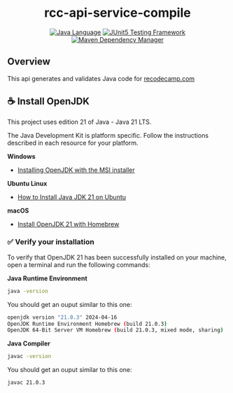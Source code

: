 <div align="center">

# rcc-api-service-compile

[![Java Language](https://img.shields.io/badge/PLATFORM-OpenJDK-3A75B0.svg?style=for-the-badge)][1] [![JUnit5 Testing Framework](https://img.shields.io/badge/testing%20framework-JUnit5-26A162.svg?style=for-the-badge)][2] [![Maven Dependency Manager](https://img.shields.io/badge/dependency%20manager-Maven-AA215A.svg?style=for-the-badge)][3]

</div>

## Overview

This api generates and validates Java code for <a href="https://recodecamp.com">recodecamp.com</a>

## :coffee: Install OpenJDK

This project uses edition 21 of Java - Java 21 LTS. 

The Java Development Kit is platform specific. Follow the instructions described in each resource for your platform.

**Windows**

- [Installing OpenJDK with the MSI installer][4]

**Ubuntu Linux**

- [How to Install Java JDK 21 on Ubuntu][5]

**macOS**

- [Install OpenJDK 21 with Homebrew][6]

### :white_check_mark: Verify your installation

To verify that OpenJDK 21 has been successfully installed on your machine, open a terminal and run the following commands:

**Java Runtime Environment**

```bash
java -version
```

You should get an ouput similar to this one:

```bash
openjdk version "21.0.3" 2024-04-16
OpenJDK Runtime Environment Homebrew (build 21.0.3)
OpenJDK 64-Bit Server VM Homebrew (build 21.0.3, mixed mode, sharing)
```

**Java Compiler**

```bash
javac -version
```

You should get an ouput similar to this one:

```bash
javac 21.0.3
```

[1]: https://docs.oracle.com/en/java/javase/21/docs/api/index.html
[2]: https://junit.org/junit5/
[3]: https://maven.apache.org/
[4]: https://learn.microsoft.com/en-us/java/openjdk/install?source=recommendations#install-on-windows-via-msi
[5]: https://learn.microsoft.com/en-us/java/openjdk/install?source=recommendations#install-on-ubuntu
[6]: https://formulae.brew.sh/formula/openjdk@21
